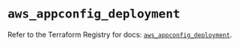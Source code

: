# `aws_appconfig_deployment`

Refer to the Terraform Registry for docs: [`aws_appconfig_deployment`](https://registry.terraform.io/providers/hashicorp/aws/5.56.0/docs/resources/appconfig_deployment).
